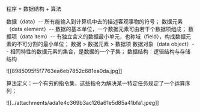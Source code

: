 程序 = 数据结构 + 算法

数据（data）-- 所有能输入到计算机中去的描述客观事物的符号；
数据元素（data element）-- 数据的基本单位，一个数据元素可由若干个数据项组成；
数据项（data item）-- 有独立含义的数据最小单元，也称域（field），构成数据元素的不可分割的最小单位；
数据 > 数据元素 > 数据项
数据对象（data object）-- 相同特性的数据元素的集合，是数据的一个子集；
数据结构：逻辑结构与存储结构

![[8985095f5f7763ea6eb7852c681ea0da.jpg]]

算法定义：一个有穷的指令集，这些指令为解决某一特定任务规定了一个运算序列；


![[../attachments/ada1e4c369b3ac126a61e5d85a41bfa1.jpeg]]